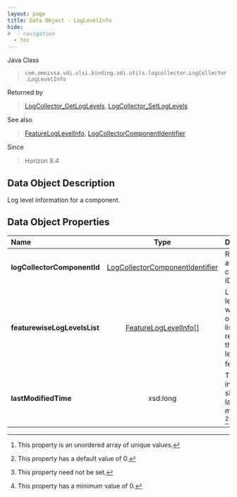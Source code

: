```yaml
---
layout: page
title: Data Object - LogLevelInfo
hide:
#  - navigation
  - toc
---
```






Java Class
> `com.omnissa.vdi.vlsi.binding.vdi.utils.logcollector.LogCollector.LogLevelInfo`

Returned by
> [LogCollector_GetLogLevels](vdi.utils.logcollector.LogCollector.md#getLogLevels), [LogCollector_SetLogLevels](vdi.utils.logcollector.LogCollector.md#setLogLevels)

See also
> [FeatureLogLevelInfo](vdi.utils.logcollector.LogCollector.FeatureLogLevelInfo.md), [LogCollectorComponentIdentifier](vdi.utils.logcollector.LogCollector.LogCollectorComponentIdentifier.md)

Since
> Horizon 8.4


## Data Object Description

Log level information for a component.

## Data Object Properties

 Name | Type | Description
:---|:---:|:---
**logCollectorComponentId**| [LogCollectorComponentIdentifier](vdi.utils.logcollector.LogCollector.LogCollectorComponentIdentifier.md)|  Represents a log component ID
**featurewiseLogLevelsList**| [FeatureLogLevelInfo[]](vdi.utils.logcollector.LogCollector.FeatureLogLevelInfo.md)|  List of log level info where each object in the list represents the log levels for a feature. [^14]
**lastModifiedTime**|  xsd:long|  The duration in seconds since the last log level modification. [^19] [^1] [^72]


 


[^1]: This property need not be set.
[^14]: This property is an unordered array of unique values.
[^19]: This property has a default value of 0.
[^72]: This property has a minimum value of 0.